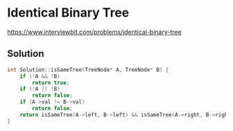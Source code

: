 # Identical Binary Tree

https://www.interviewbit.com/problems/identical-binary-tree


## Solution

```cpp
int Solution::isSameTree(TreeNode* A, TreeNode* B) {
    if (!A && !B)
        return true;
    if (!A || !B)
        return false;
    if (A->val != B->val)
        return false;
    return isSameTree(A->left, B->left) && isSameTree(A->right, B->right);
}

```